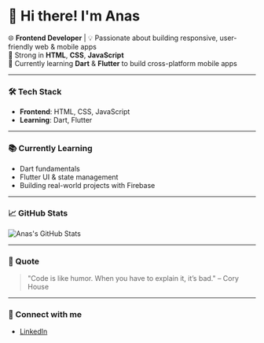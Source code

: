 # 👋 Hi there! I'm Anas

🌐 **Frontend Developer** | 💡 Passionate about building responsive, user-friendly web & mobile apps  
🔧 Strong in **HTML**, **CSS**, **JavaScript**  
📱 Currently learning **Dart** & **Flutter** to build cross-platform mobile apps  

---

### 🛠 Tech Stack
- **Frontend**: HTML, CSS, JavaScript
- **Learning**: Dart, Flutter

---

### 📚 Currently Learning
- Dart fundamentals
- Flutter UI & state management
- Building real-world projects with Firebase

---

### 📈 GitHub Stats
![Anas's GitHub Stats](https://github-readme-stats.vercel.app/api?username=Anas-114&show_icons=true&theme=radical)

---

### 💬 Quote
> "Code is like humor. When you have to explain it, it’s bad." – Cory House

---

### 🔗 Connect with me
- [LinkedIn](https://www.linkedin.com/in/anas-mp-b6104a324/)

